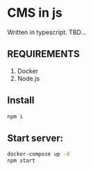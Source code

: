 CMS in js
=====================

Written in typescript.
TBD...


REQUIREMENTS
-----------
1. Docker
2. Node.js

Install
-----------
```bash
npm i
```

Start server:
-----------
```bash
docker-compose up -d
npm start
```






